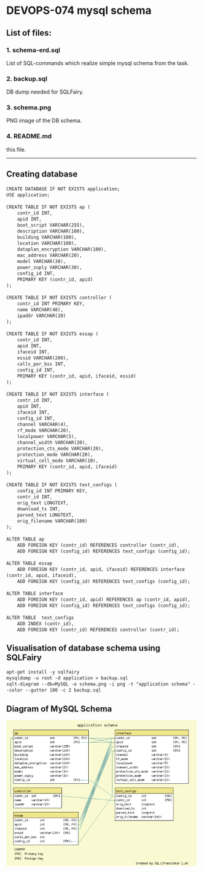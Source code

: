 # DEVOPS-074 mysql schema

## List of files:
### 1. schema-erd.sql
List of SQL-commands which realize simple mysql schema from the task.
### 2. backup.sql
DB dump needed for SQLFairy.
### 3. schema.png
PNG image of the DB schema.
### 4. README.md
this file.

---

## Creating database

```console
CREATE DATABASE IF NOT EXISTS application;
USE application;

CREATE TABLE IF NOT EXISTS ap (
    contr_id INT,
    apid INT,
    boot_script VARCHAR(255),
    description VARCHAR(100),
    building VARCHAR(100),
    location VARCHAR(100),
	dataplan_encryption VARCHAR(100),
    mac_address VARCHAR(20),
    model VARCHAR(30),
    power_suply VARCHAR(30),
    config_id INT,
    PRIMARY KEY (contr_id, apid)
);

CREATE TABLE IF NOT EXISTS controller (
    contr_id INT PRIMARY KEY,
    name VARCHAR(40),
    ipaddr VARCHAR(20)
);

CREATE TABLE IF NOT EXISTS essap (
    contr_id INT,
    apid INT,
    ifaceid INT,
    essid VARCHAR(200),
    calls_per_bss INT,
    config_id INT,
    PRIMARY KEY (contr_id, apid, ifaceid, essid)
);

CREATE TABLE IF NOT EXISTS interface (
    contr_id INT,
    apid INT,
    ifaceid INT,
    config_id INT,
    channel VARCHAR(4),
    rf_mode VARCHAR(20),
    localpower VARCHAR(5),
    channel_width VARCHAR(20),
    protection_cts_mode VARCHAR(20),
    protection_mode VARCHAR(20),
    virtual_cell_mode VARCHAR(10),
    PRIMARY KEY (contr_id, apid, ifaceid)
);

CREATE TABLE IF NOT EXISTS text_configs (
    config_id INT PRIMARY KEY,
    contr_id INT,
    orig_text LONGTEXT,
    download_ts INT,
    parsed_text LONGTEXT,
    orig_filename VARCHAR(100)
);

ALTER TABLE ap
    ADD FOREIGN KEY (contr_id) REFERENCES controller (contr_id),
    ADD FOREIGN KEY (config_id) REFERENCES text_configs (config_id);

ALTER TABLE essap
    ADD FOREIGN KEY (contr_id, apid, ifaceid) REFERENCES interface (contr_id, apid, ifaceid),
    ADD FOREIGN KEY (config_id) REFERENCES text_configs (config_id);

ALTER TABLE interface
    ADD FOREIGN KEY (contr_id, apid) REFERENCES ap (contr_id, apid),
    ADD FOREIGN KEY (config_id) REFERENCES text_configs (config_id);

ALTER TABLE  text_configs
    ADD INDEX (contr_id),
    ADD FOREIGN KEY (contr_id) REFERENCES controller (contr_id);
```




## Visualisation of database schema using SQLFairy

```console
apt-get install -y sqlfairy
mysqldump -u root -d application > backup.sql
sqlt-diagram --db=MySQL -o schema.png -i png -t "application schema" --color --gutter 100 -c 2 backup.sql
```

## Diagram of MySQL Schema
![diagram](/DEVOPS-074/schema.png)
